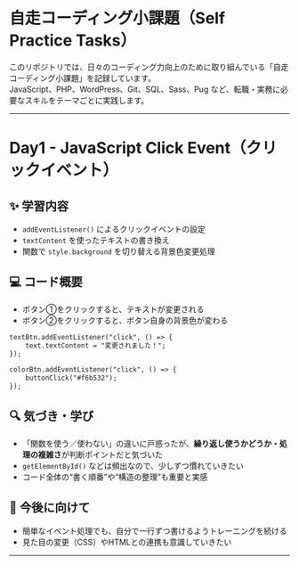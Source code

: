 # 自走コーディング小課題（Self Practice Tasks）

このリポジトリでは、日々のコーディング力向上のために取り組んでいる「自走コーディング小課題」を記録しています。  
JavaScript、PHP、WordPress、Git、SQL、Sass、Pug など、転職・実務に必要なスキルをテーマごとに実践します。

---

# Day1 - JavaScript Click Event（クリックイベント）

## ✨ 学習内容
- `addEventListener()` によるクリックイベントの設定
- `textContent` を使ったテキストの書き換え
- 関数で `style.background` を切り替える背景色変更処理

## 💻 コード概要

- ボタン①をクリックすると、テキストが変更される
- ボタン②をクリックすると、ボタン自身の背景色が変わる

```html
textBtn.addEventListener("click", () => {
    text.textContent = "変更されました！";
});

colorBtn.addEventListener("click", () => {
    buttonClick("#f6b532");
});
```
## 🔍 気づき・学び
- 「関数を使う／使わない」の違いに戸惑ったが、**繰り返し使うかどうか・処理の複雑さ**が判断ポイントだと気づいた  
- `getElementById()` などは頻出なので、少しずつ慣れていきたい  
- コード全体の“書く順番”や“構造の整理”も重要と実感

## 📘 今後に向けて
- 簡単なイベント処理でも、自分で一行ずつ書けるようトレーニングを続ける  
- 見た目の変更（CSS）やHTMLとの連携も意識していきたい

---
